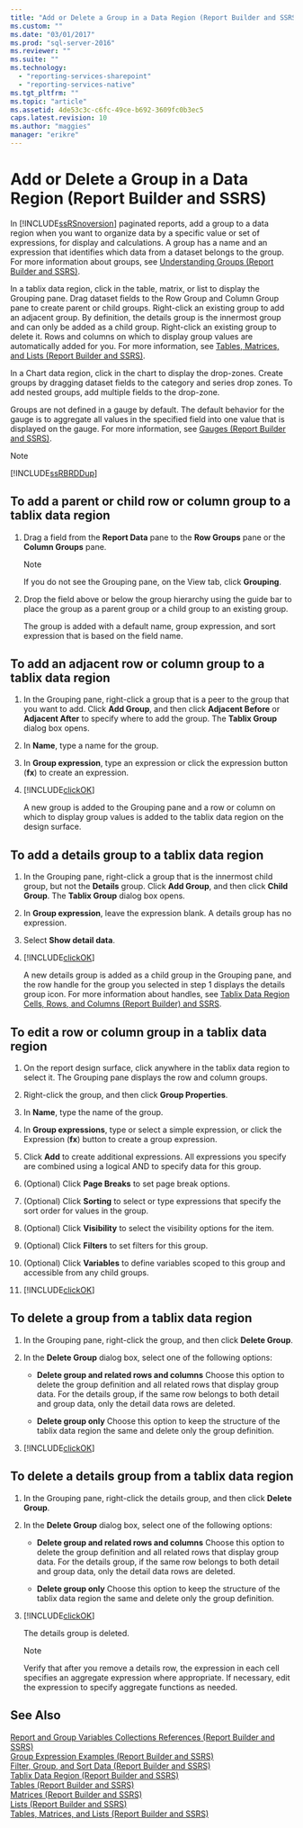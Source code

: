 ```yaml
---
title: "Add or Delete a Group in a Data Region (Report Builder and SSRS) | Microsoft Docs"
ms.custom: ""
ms.date: "03/01/2017"
ms.prod: "sql-server-2016"
ms.reviewer: ""
ms.suite: ""
ms.technology: 
  - "reporting-services-sharepoint"
  - "reporting-services-native"
ms.tgt_pltfrm: ""
ms.topic: "article"
ms.assetid: 4de53c3c-c6fc-49ce-b692-3609fc0b3ec5
caps.latest.revision: 10
ms.author: "maggies"
manager: "erikre"
---
```

# Add or Delete a Group in a Data Region (Report Builder and SSRS)
In [!INCLUDE[ssRSnoversion](../../a9notintoc/includes/ssrsnoversion-md.md)] paginated reports, add a group to a data region when you want to organize data by a specific value or set of expressions, for display and calculations. A group has a name and an expression that identifies which data from a dataset belongs to the group. For more information about groups, see [Understanding Groups &#40;Report Builder and SSRS&#41;](../../reporting-services/report-design/understanding-groups-report-builder-and-ssrs.md).  
  
 In a tablix data region, click in the table, matrix, or list to display the Grouping pane. Drag dataset fields to the Row Group and Column Group pane to create parent or child groups. Right-click an existing group to add an adjacent group. By definition, the details group is the innermost group and can only be added as a child group. Right-click an existing group to delete it. Rows and columns on which to display group values are automatically added for you. For more information, see [Tables, Matrices, and Lists &#40;Report Builder and SSRS&#41;](../../reporting-services/report-design/tables-matrices-and-lists-report-builder-and-ssrs.md).  
  
 In a Chart data region, click in the chart to display the drop-zones. Create groups by dragging dataset fields to the category and series drop zones. To add nested groups, add multiple fields to the drop-zone.  
  
 Groups are not defined in a gauge by default. The default behavior for the gauge is to aggregate all values in the specified field into one value that is displayed on the gauge. For more information, see [Gauges &#40;Report Builder and SSRS&#41;](../../reporting-services/report-design/gauges-report-builder-and-ssrs.md).  
  
> [!NOTE]  
>  [!INCLUDE[ssRBRDDup](../../a9retired/includes/ssrbrddup-md.md)]  
  
## To add a parent or child row or column group to a tablix data region  
  
1.  Drag a field from the **Report Data** pane to the **Row Groups** pane or the **Column Groups** pane.  
  
    > [!NOTE]  
    >  If you do not see the Grouping pane, on the View tab, click **Grouping**.  
  
2.  Drop the field above or below the group hierarchy using the guide bar to place the group as a parent group or a child group to an existing group.  
  
     The group is added with a default name, group expression, and sort expression that is based on the field name.  
  
## To add an adjacent row or column group to a tablix data region  
  
1.  In the Grouping pane, right-click a group that is a peer to the group that you want to add. Click **Add Group**, and then click **Adjacent Before** or **Adjacent After** to specify where to add the group. The **Tablix Group** dialog box opens.  
  
2.  In **Name**, type a name for the group.  
  
3.  In **Group expression**, type an expression or click the expression button (**fx**) to create an expression.  
  
4.  [!INCLUDE[clickOK](../../a9notintoc/includes/clickok-md.md)]  
  
     A new group is added to the Grouping pane and a row or column on which to display group values is added to the tablix data region on the design surface.  
  
## To add a details group to a tablix data region  
  
1.  In the Grouping pane, right-click a group that is the innermost child group, but not the **Details** group. Click **Add Group**, and then click **Child Group**. The **Tablix Group** dialog box opens.  
  
2.  In **Group expression**, leave the expression blank. A details group has no expression.  
  
3.  Select **Show detail data**.  
  
4.  [!INCLUDE[clickOK](../../a9notintoc/includes/clickok-md.md)]  
  
     A new details group is added as a child group in the Grouping pane, and the row handle for the group you selected in step 1 displays the details group icon. For more information about handles, see [Tablix Data Region Cells, Rows, and Columns &#40;Report Builder&#41; and SSRS](../../reporting-services/report-design/tablix-data-region-cells-rows-and-columns-report-builder-and-ssrs.md).  
  
## To edit a row or column group in a tablix data region  
  
1.  On the report design surface, click anywhere in the tablix data region to select it. The Grouping pane displays the row and column groups.  
  
2.  Right-click the group, and then click **Group Properties**.  
  
3.  In **Name**, type the name of the group.  
  
4.  In **Group expressions**, type or select a simple expression, or click the Expression (**fx**) button to create a group expression.  
  
5.  Click **Add** to create additional expressions. All expressions you specify are combined using a logical AND to specify data for this group.  
  
6.  (Optional) Click **Page Breaks** to set page break options.  
  
7.  (Optional) Click **Sorting** to select or type expressions that specify the sort order for values in the group.  
  
8.  (Optional) Click **Visibility** to select the visibility options for the item.  
  
9. (Optional) Click **Filters** to set filters for this group.  
  
10. (Optional) Click **Variables** to define variables scoped to this group and accessible from any child groups.  
  
11. [!INCLUDE[clickOK](../../a9notintoc/includes/clickok-md.md)]  
  
## To delete a group from a tablix data region  
  
1.  In the Grouping pane, right-click the group, and then click **Delete Group**.  
  
2.  In the **Delete Group** dialog box, select one of the following options:  
  
    -   **Delete group and related rows and columns** Choose this option to delete the group definition and all related rows that display group data. For the details group, if the same row belongs to both detail and group data, only the detail data rows are deleted.  
  
    -   **Delete group only** Choose this option to keep the structure of the tablix data region the same and delete only the group definition.  
  
3.  [!INCLUDE[clickOK](../../a9notintoc/includes/clickok-md.md)]  
  
## To delete a details group from a tablix data region  
  
1.  In the Grouping pane, right-click the details group, and then click **Delete Group**.  
  
2.  In the **Delete Group** dialog box, select one of the following options:  
  
    -   **Delete group and related rows and columns** Choose this option to delete the group definition and all related rows that display group data. For the details group, if the same row belongs to both detail and group data, only the detail data rows are deleted.  
  
    -   **Delete group only** Choose this option to keep the structure of the tablix data region the same and delete only the group definition.  
  
3.  [!INCLUDE[clickOK](../../a9notintoc/includes/clickok-md.md)]  
  
     The details group is deleted.  
  
    > [!NOTE]  
    >  Verify that after you remove a details row, the expression in each cell specifies an aggregate expression where appropriate. If necessary, edit the expression to specify aggregate functions as needed.  
  
## See Also  
 [Report and Group Variables Collections References &#40;Report Builder and SSRS&#41;](../../reporting-services/report-design/built-in-collections-report-and-group-variables-references-report-builder.md)   
 [Group Expression Examples &#40;Report Builder and SSRS&#41;](../../reporting-services/report-design/group-expression-examples-report-builder-and-ssrs.md)   
 [Filter, Group, and Sort Data &#40;Report Builder and SSRS&#41;](../../reporting-services/report-design/filter-group-and-sort-data-report-builder-and-ssrs.md)   
 [Tablix Data Region &#40;Report Builder and SSRS&#41;](../../reporting-services/report-design/tablix-data-region-report-builder-and-ssrs.md)   
 [Tables &#40;Report Builder  and SSRS&#41;](../../reporting-services/report-design/tables-report-builder-and-ssrs.md)   
 [Matrices &#40;Report Builder and SSRS&#41;](../../reporting-services/report-design/create-a-matrix-report-builder-and-ssrs.md)   
 [Lists &#40;Report Builder and SSRS&#41;](../../reporting-services/report-design/create-invoices-and-forms-with-lists-report-builder-and-ssrs.md)   
 [Tables, Matrices, and Lists &#40;Report Builder and SSRS&#41;](../../reporting-services/report-design/tables-matrices-and-lists-report-builder-and-ssrs.md)  
  
  